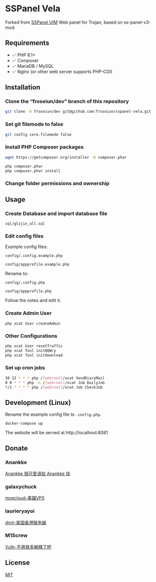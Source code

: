 # SSPanel Vela
Forked from [SSPanel UIM](https://github.com/Anankke/SSPanel-Uim)
Web panel for Trojan, based on ss-panel-v3-mod.

## Requirements
- ✅ PHP 8.1+
- ✅ Composer
- ✅ MariaDB / MySQL
- ✅ Nginx (or other web server supports PHP-CGI)

## Installation

### Clone the “froseiun/dev” branch of this repository
```bash
git clone -b froseiun/dev git@github.com:froseiun/sspanel-vela.git
```
### Set git filemode to false
```bash
git config core.filemode false
```
### Install PHP Composer packages
```bash
wget https://getcomposer.org/installer -O composer.phar

php composer.phar
php composer.phar install
```
### Change folder permissions and ownership

## Usage

### Create Database and import database file
`sql/glzjin_all.sql`

### Edit config files

Example config files:

`config/.config.example.php`

`config/appprofile.example.php`

Rename to:

`config/.config.php`

`config/appprofile.php`

Follow the notes and edit it.

### Create Admin User
`php xcat User createAdmin`

### Other Configurations
```bash
php xcat User resetTraffic
php xcat Tool initQQWry
php xcat Tool initdownload
```

### Set up cron jobs
```bash
30 22 * * * php /[webroot]/xcat SendDiaryMail
0 0 * * * php -n /[webroot]/xcat Job DailyJob
*/1 * * * * php /[webroot]/xcat Job CheckJob
```

## Development (Linux)
Rename the example config file to `.config.php`.

```shell
docker-compose up
```
The website will be served at http://localhost:8081



## Donate

### Anankke

[Anankke 很可爱请给 Anankke 钱](https://t.me/anankke/7)

### galaxychuck

[moecloud-美國VPS](https://lite.moe/aff.php?aff=56)

### laurieryayoi

[dmit-美国香港服务器](https://www.dmit.io/aff.php?aff=912)

### M1Screw

[Vultr-不用我多解釋了吧](https://www.vultr.com/?ref=8941355-8H)

## License
[MIT](https://raw.githubusercontent.com/froseiun/sspanel-vela/froseiun/dev/LICENSE)
